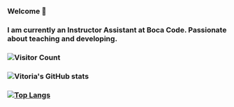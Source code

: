 ### Welcome 👋

### I am currently an Instructor Assistant at Boca Code. Passionate about teaching and developing. 

### ![Visitor Count](https://profile-counter.glitch.me/{vitoriaroas}/count.svg)

### ![Vitoria's GitHub stats](https://github-readme-stats.vercel.app/api?username=vitoriaroas&show_icons=true&theme=radical)

### [![Top Langs](https://github-readme-stats.vercel.app/api/top-langs/?username=vitoriaroas&layout=compact)](https://github.com/anuraghazra/github-readme-stats)



<!--
**vitoriaroas/vitoriaroas** is a ✨ _special_ ✨ repository because its `README.md` (this file) appears on your GitHub profile.

Here are some ideas to get you started:

- 🔭 I’m currently working on ...
- 🌱 I’m currently learning ...
- 👯 I’m looking to collaborate on ...
- 🤔 I’m looking for help with ...
- 💬 Ask me about ...
- 📫 How to reach me: ...
- 😄 Pronouns: ...
- ⚡ Fun fact: ...
-->
